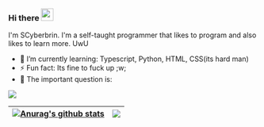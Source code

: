 ### Hi there <img src="https://media0.giphy.com/media/WFZvB7VIXBgiz3oDXE/giphy.gif" width="25px">

I'm SCyberbrin.
I'm a self-taught programmer that likes to program and also likes to learn more.
UwU


- 🌱 I’m currently learning: Typescript, Python, HTML, CSS(its hard man)
- ⚡ Fun fact: Its fine to fuck up ;w;
- 🤔 The important question is:
<img src="https://i.giphy.com/media/citBl9yPwnUOs/giphy.webp">

| <a href="https://github.com/anuraghazra/github-readme-stats"><img align="center" src="https://github-readme-stats.vercel.app/api?username=scyberbrin&show_icons=true&theme=jolly" alt="Anurag's github stats" /></a> | <a href="https://github.com/anuraghazra/github-readme-stats"><img align="center" src="https://github-readme-stats.vercel.app/api/top-langs/?username=scyberbrin&theme=jolly" /></a> |
| ------------- | ------------- |


<!--
**SCyberbrin/SCyberbrin** is a ✨ _special_ ✨ repository because its `README.md` (this file) appears on your GitHub profile.

Here are some ideas to get you started:

- 🔭 I’m currently working on ...
 ...
- 👯 I’m looking to collaborate on ...
- 🤔 I’m looking for help with ...
- 💬 Ask me about ...
- 📫 How to reach me: ...
- 😄 Pronouns: ...
- ⚡ Fun fact: ...
-->
